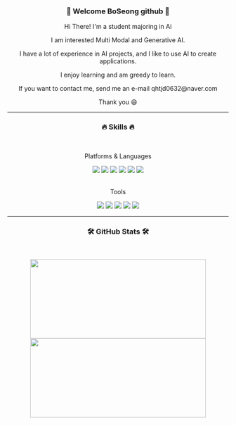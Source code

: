 

<!--
**BOSEONG000126/BOSEONG000126** is a ✨ _special_ ✨ repository because its `README.md` (this file) appears on your GitHub profile.
Here are some ideas to get you started:
- 🔭 I’m currently working on ...
- 🌱 I’m currently learning ...
- 👯 I’m looking to collaborate on ...
- 🤔 I’m looking for help with ...
- 💬 Ask me about ...
- 📫 How to reach me: ...
- 😄 Pronouns: ...
- ⚡ Fun fact: ...
-->

<div align="center">
  <h3>🍵 Welcome BoSeong github 🍵</h3>
  
<p> Hi There! I'm a student majoring in Ai </p>
<p> I am interested Multi Modal and Generative AI.</p>
<p>I have a lot of experience in AI projects, and I like to use AI to create applications.</p>
<p>I enjoy learning and am greedy to learn. </p>
<p>If you want to contact me, send me an e-mail qhtjd0632@naver.com</p>
<p>Thank you 😄</p>

<hr/>


  <h3>🔥 Skills 🔥</h3>
  <br/>
  <p>Platforms & Languages</p>
  <img src="https://img.shields.io/badge/JAVA-007396?style=for-the-badge&logo=java&logoColor=white">
  <img src="https://img.shields.io/badge/kotlin-7F52FF?style=for-the-badge&logo=kotlin&logoColor=white">
  <img src="https://img.shields.io/badge/python-3776AB?style=for-the-badge&logo=python&logoColor=white">
  <img src="https://img.shields.io/badge/html5-E34F26?style=for-the-badge&logo=html5&logoColor=white">
  <img src="https://img.shields.io/badge/css3-1572B6?style=for-the-badge&logo=css3&logoColor=white">
  <img src="https://img.shields.io/badge/Android-3DDC84?style=for-the-badge&logo=Android&logoColor=white">
  <br/>
  <br/>
  <p>Tools</p>
  <img src="https://img.shields.io/badge/visualstudiocode-007ACC?style=for-the-badge&logo=visualstudiocode&logoColor=white">
  <img src="https://img.shields.io/badge/jupyter-F37626?style=for-the-badge&logo=jupyter&logoColor=white">
  <img src="https://img.shields.io/badge/spyderide-FF0000?style=for-the-badge&logo=spyderide&logoColor=white">
  <img src="https://img.shields.io/badge/androidstudio-3DDC84?style=for-the-badge&logo=androidstudio&logoColor=white">
  <img src="https://img.shields.io/badge/eclipseide-2C2255?style=for-the-badge&logo=eclipseide&logoColor=white">
  <hr/>

  <h3>🛠 GitHub Stats 🛠</h3>
  <br/>
  <p>
    <img width = "400em" height="180em" src="https://github-readme-stats.vercel.app/api?username=BOSEONG000126&show_icons=true&include_all_commits=true&bg_color=30,81c147,008000&title_color=fff&text_color=fff">
    <img width="400em" height="180em" src="https://github-readme-stats.vercel.app/api/top-langs/?username=BOSEONG000126&layout=compact&bg_color=30,81c147,008000&title_color=fff&text_color=fff">
  </p>

</div>



